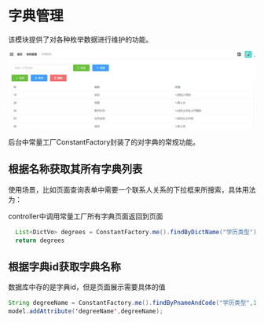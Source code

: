 # 字典管理

该模块提供了对各种枚举数据进行维护的功能。

![dict](./img/dict.jpg)

后台中常量工厂ConstantFactory封装了的对字典的常规功能。

## 根据名称获取其所有字典列表

使用场景，比如页面查询表单中需要一个联系人关系的下拉框来所搜索，具体用法为：

controller中调用常量工厂所有字典页面返回到页面

```java
  List<DictVo> degrees = ConstantFactory.me().findByDictName("学历类型");
  return degrees
``` 

## 根据字典id获取字典名称

数据库中存的是字典id，但是页面展示需要具体的值

```java
String degreeName = ConstantFactory.me().findByPnameAndCode("学历类型",1).getName();
model.addAttribute('degreeName',degreeName);
```


